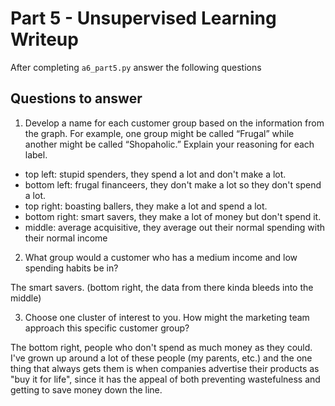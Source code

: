 # Part 5 - Unsupervised Learning Writeup

After completing `a6_part5.py` answer the following questions

## Questions to answer

1. Develop a name for each customer group based on the information from the graph. For example, one group might be called “Frugal” while another might be called “Shopaholic.” Explain your reasoning for each label.

- top left: stupid spenders, they spend a lot and don't make a lot.
- bottom left: frugal financeers, they don't make a lot so they don't spend a lot. 
- top right: boasting ballers, they make a lot and spend a lot.
- bottom right: smart savers, they make a lot of money but don't spend it. 
- middle: average acquisitive, they average out their normal spending with their normal income

2. What group would a customer who has a medium income and low spending habits be in?

The smart savers. (bottom right, the data from there kinda bleeds into the middle)

3. Choose one cluster of interest to you. How might the marketing team approach this specific customer group?

The bottom right, people who don't spend as much money as they could. I've grown up around a lot of these people (my parents, etc.) and the one thing that always gets them is when companies advertise their products as "buy it for life", since it has the appeal of both preventing wastefulness and getting to save money down the line. 